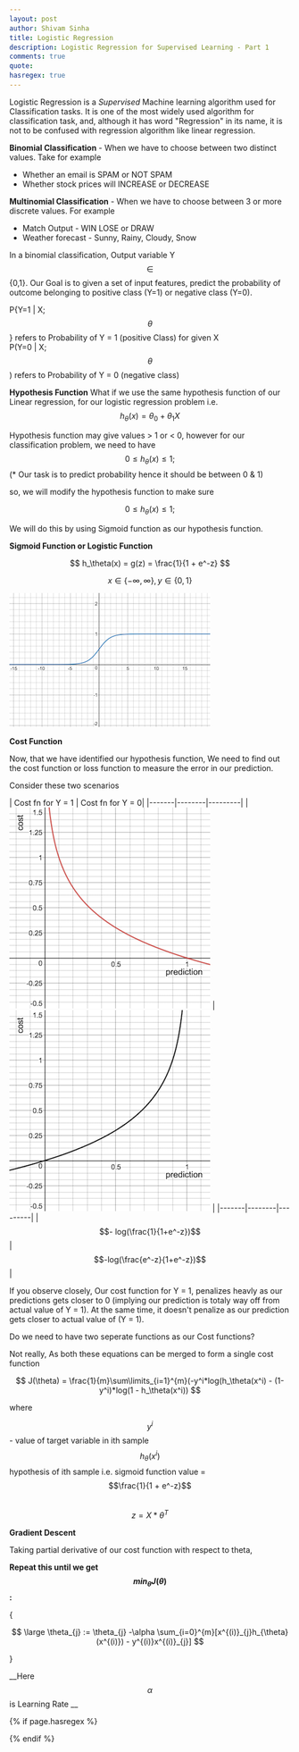 ```yaml
---
layout: post
author: Shivam Sinha
title: Logistic Regression
description: Logistic Regression for Supervised Learning - Part 1
comments: true
quote: 
hasregex: true
---
```

Logistic Regression is a _Supervised_ Machine learning algorithm used for Classification tasks. It is one of the most widely used algorithm for classification task, and, although it has word "Regression" in its name, it is not to be confused with regression algorithm like linear regression.

**Binomial Classification** -  When we have to choose between two distinct values. Take for example
- Whether an email is SPAM or NOT SPAM
- Whether stock prices will INCREASE or DECREASE

**Multinomial Classification** - When we have to choose between 3 or more discrete values. For example
- Match Output - WIN LOSE or DRAW
- Weather forecast - Sunny, Rainy, Cloudy, Snow

In a binomial classification, Output variable Y $$\in$$ {0,1}. Our Goal is to given a set of input features, predict the probability of outcome belonging to positive class (Y=1) or negative class (Y=0).

P{Y=1 \| X;$$\theta$$} refers to Probability of Y = 1 (positive Class) for given X
<br>
P(Y=0 | X;$$\theta$$) refers to Probability of Y = 0 (negative class)

**Hypothesis Function**
What if we use the same hypothesis function of our Linear regression, for our logistic regression problem i.e. $$ h_\theta(x) = \theta_0 + \theta_1X $$

Hypothesis function may give values > 1 or < 0, however for our classification problem, we need to have $$0 \leq h_\theta(x) \leq 1; $$(* Our task is to predict probability hence it should be between 0 & 1)

so, we will modify the hypothesis function to  make sure 

$$
0 \leq h_\theta(x) \leq 1; 
$$

We will do this by using Sigmoid function as our hypothesis function.

**Sigmoid Function or Logistic Function**

$$
h_\theta(x) = g(z) = \frac{1}{1 + e^-z}
$$

$$
x \in \{-\infty,\infty\}, y \in \{0,1\}
$$

![Sigmoid Function](/assets/LogisticRegression/sigmoid.png)

**Cost Function**

Now, that we have identified our hypothesis function, We need to find out the cost function or loss function to measure the error in our prediction.

Consider these two scenarios

| Cost fn for Y = 1 | Cost fn for Y = 0|
|-------|--------|---------|
| ![cf0 Function](/assets/LogisticRegression/cf0.png) | ![cf1 Function](/assets/LogisticRegression/cf1.png) | 
|-------|--------|---------|
| $$- log(\frac{1}{1+e^-z})$$ | $$-log(\frac{e^-z}{1+e^-z})$$ | 

If you observe closely, Our cost function for Y = 1, penalizes heavly as our predictions gets closer to 0 (implying our prediction is totaly way off from actual value of Y = 1). At the same time, it doesn't penalize as our prediction gets closer to actual value of (Y = 1).

Do we need to have two seperate functions as our Cost functions?

Not really, As both these equations can be merged to form a single cost function

$$
J(\theta) = \frac{1}{m}\sum\limits_{i=1}^{m}(-y^i*log(h_\theta(x^i) - (1-y^i)*log(1 - h_\theta(x^i))
$$

where

$$y^i$$ - value of target variable in ith sample<br>
$$h_\theta(x^i)$$ hypothesis of ith sample  i.e. sigmoid function value =  $$\frac{1}{1 + e^-z}$$<br>
$$z = X*\theta^T$$

**Gradient Descent** 

Taking partial derivative of our cost function with respect to theta,
<br>

__Repeat this until we get $$min_{\theta}J(\theta)$$:__

{

$$ \large \theta_{j} := \theta_{j} -\alpha \sum_{i=0}^{m}[x^{(i)}_{j}h_{\theta}(x^{(i)}) - y^{(i)}x^{(i)}_{j}] $$

}
        

__Here $$\alpha$$ is Learning Rate __


{% if page.hasregex %}
<script type="text/javascript" src="https://cdn.mathjax.org/mathjax/latest/MathJax.js?config=TeX-AMS-MML_HTMLorMML"></script>
{% endif %}








